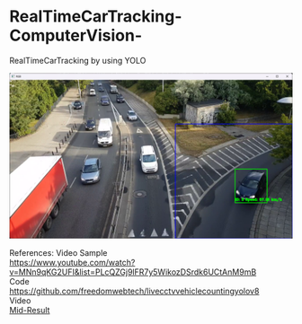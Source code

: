 # RealTimeCarTracking-ComputerVision-
RealTimeCarTracking by using YOLO

![path](asset/images/YOLO_Sample_Test_withROI.png)  
  
References:
Video Sample  
https://www.youtube.com/watch?v=MNn9qKG2UFI&list=PLcQZGj9lFR7y5WikozDSrdk6UCtAnM9mB  
Code  
https://github.com/freedomwebtech/livecctvvehiclecountingyolov8  
Video  
[Mid-Result](https://www.youtube.com/watch?v=eAjO0wlmNL0)
